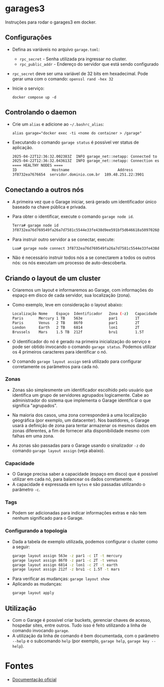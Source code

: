 # garages3
Instruções para rodar o garages3 em docker.


## Configurações
- Defina as variáveis no arquivo `garage.toml`:
    - `rpc_secret` - Senha utilizada pra ingressar no cluster.
    - `rpc_public_addr` - Endereço do servidor que está sendo configurado

- `rpc_secret` deve ser uma variável de 32 bits em hexadecimal. Pode gerar uma com o comando: `openssl rand -hex 32`


- Inicie o serviço:

    `docker compose up -d`

## Controlando o daemon
- Crie um `alias` e adicione ao `~/.bashrc_alias`:

    `alias garage="docker exec -ti <nome do container > /garage"`

- Executando o comando `garage status` é possível ver status de aplicação.
    ```bash
    2025-04-22T12:36:32.002383Z  INFO garage_net::netapp: Connected to 189.48.251.22:3901, negotiating handshake...    
    2025-04-22T12:36:32.043613Z  INFO garage_net::netapp: Connection established to 3f8732ea76d76654    
    ==== HEALTHY NODES ====
    ID                Hostname                      Address              Tags  Zone  Capacity          DataAvail
    3f8732ea7676654  servidor.dominio.com.br  189.48.251.22:3901              NO ROLE ASSIGNED
    ```

## Conectando a outros nós
- A primeira vez que o Garage iniciar, será gerado um identificador único baseado na chave pública e privada.
- Para obter o identificar, execute o comando `garage node id`.
    ```bash
    Terra# garage node id
    3f8732ea76d769549fa26a7d7581c5544e33fe438d9ee591bf5d646618a5097026@189.48.251.22:3901
    ```

- Para instruir outro servidor a se conectar, execute:
    ```bash
    Lua# garage node connect 3f8732ea76d769549fa26a7d7581c5544e33fe438d9ee591bf5d646618a5097026@189.48.251.22:3901
    ```

- Não é necessário instruir todos nós a se conectarem a todos os outros nós: os nós executam um processo de auto-descoberta.


## Criando o layout de um cluster
- Criaremos um layout e informaremos ao Garage, com informações do espaço em disco de cada servidor, sua localização (zona). 
- Como exemplo, leve em consideração o layout abaixo:
    ```bash
    Localização	Nome	Espaço	Identificador	Zona (-z)	Capacidade (-c)
    Paris	    Mercury	1 TB	563e	        par1    	1T
    Paris	    Venus	2 TB	86f0	        par1	    2T
    London	    Earth	2 TB	6814	        lon1	    2T
    Brussels	Mars	1.5 TB	212f	        bru1	    1.5T
    ```

- O identificador do nó é gerado na primeira inicialização do serviço e pode ser obtido invocando o comando `garage status`. Podemos utilizar os 4 primeiros caracteres para identificar o nó.
- O comando `garage layout assign` será utilizado para configurar corretamente os parâmetros para cada nó.

### Zonas
- Zonas são simplesmente um identificador escolhido pelo usuário que identifica um grupo de servidores agrupados logicamente. Cabe ao administrador do sistema que implementa o Garage identificar o que significa "agrupados".

- Na maioria dos casos, uma zona corresponderá a uma localização geográfica (por exemplo, um datacenter). Nos bastidores, o Garage usará a definição de zona para tentar armazenar os mesmos dados em zonas diferentes, a fim de fornecer alta disponibilidade mesmo com falhas em uma zona.

- As zonas são passadas para o Garage usando o sinalizador `-z` do comando `garage layout assign` (veja abaixo).

### Capacidade
- O Garage precisa saber a capacidade (espaço em disco) que é possível utilizar em cada nó, para balancear os dados corretamente.
- A capacidade é expressada em `bytes` e são passadas utilizando o parâmetro `-c`.

### Tags
- Podem ser adicionadas para indicar informações extras e não tem nenhum significado para o Garage.

### Configurando a topologia
- Dada a tabela de exemplo utilizada, podemos configurar o cluster como a seguir:
    ```bash
    garage layout assign 563e -z par1 -c 1T -t mercury
    garage layout assign 86f0 -z par1 -c 2T -t venus
    garage layout assign 6814 -z lon1 -c 2T -t earth
    garage layout assign 212f -z bru1 -c 1.5T -t mars
    ```
- Para verificar as mudanças: `garage layout show`
- Aplicando as mudanças:
    ```bash
    garage layout apply
    ```

## Utilização
- Com o Garage é possível criar buckets, gerenciar chaves de acesso, hospedar sites, entre outros. Tudo isso é feito utilizando a linha de comando invocando `garage`.
- A utilização da linha de comando é bem documentada, com o parâmetro `--help` e o subcomando `help` (por exemplo, `garage help`, `garage key --help`).


# Fontes
-  [Documentação oficial](https://garagehq.deuxfleurs.fr/documentation/cookbook/real-world/)